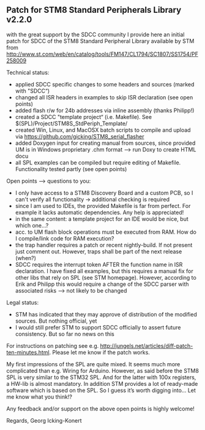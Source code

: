 Patch for STM8 Standard Peripherals Library v2.2.0
--------------------------------------------------

with the great support by the SDCC community I provide here an initial patch for SDCC of the STM8 Standard Peripheral Library available by STM from http://www.st.com/web/en/catalog/tools/FM147/CL1794/SC1807/SS1754/PF258009

Technical status:
  - applied SDCC specific changes to some headers and sources (marked with "SDCC“)
  - changed all ISR headers in examples to skip ISR declaration (see open points)
  - added flash r/w for 24b addresses via inline assembly (thanks Philipp!)
  - created a SDCC "template project“ (i.e. Makefile). See $(SPL)/Project/STM8S_StdPeriph_Template/
  - created Win, Linux, and MacOSX batch scripts to compile and upload via https://github.com/gicking/STM8_serial_flasher 
  - added Doxygen input for creating manual from sources, since provided UM is in Windows proprietary .chm format —> run Doxy to create HTML docu
  - all SPL examples can be compiled but require editing of Makefile. Functionality tested partly (see open points)

Open points —> questions to you:
  - I only have access to a STM8 Discovery Board and a custom PCB, so I can't verify all functionality -> additional checking is required
  - since I am used to IDEs, the provided Makefile is far from perfect. For example it lacks automatic dependencies. Any help is appreciated!
  - in the same content: a template project for an IDE would be nice, but which one…?
  - acc. to UM flash block operations must be executed from RAM. How do I compile/link code for RAM execution?
  - the trap handler requires a patch or recent nightly-build. If not present just comment out. However, traps shall be part of the next release (when?)
  - SDCC requires the interrupt token AFTER the function name in ISR declaration. I have fixed all examples, but this requires a manual fix for other libs that rely on SPL (see STM homepage). However, according to Erik and Philipp this would require a change of the SDCC parser with associated risks --> not likely to be changed

Legal status:
  - STM has indicated that they may approve of distribution of the modified sources. But nothing official, yet
  - I would still prefer STM to support SDCC officially to assert future consistency. But so far no news on this

For instructions on patching see e.g. http://jungels.net/articles/diff-patch-ten-minutes.html. Please let me know if the patch works.

My first impressions of the SPL are quite mixed. It seems much more complicated than e.g. Wiring for Arduino. However, as said before the STM8 SPL is very similar to the STM32 SPL. And for the latter with 100x registers, a HW-lib is almost mandatory. In addition STM provides a lot of ready-made software which is based on the SPL. So I guess it’s worth digging into… Let me know what you think!?

Any feedback and/or support on the above open points is highly welcome! 

Regards,
Georg Icking-Konert
